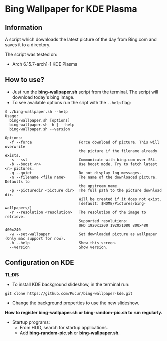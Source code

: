 Bing Wallpaper for KDE Plasma
=================================

Information
-----------
A script which downloads the latest picture of the day from Bing.com and saves
it to a directory.

The script was tested on:

- Arch 6.15.7-arch1-1 KDE Plasma

How to use?
-----------
* Just run the **bing-wallpaper.sh** script from the terminal. The script will
download today's bing image.
* To see available options run the sript with the `--help` flag:

```
$ ./bing-wallpaper.sh --help
Usage:
  bing-wallpaper.sh [options]
  bing-wallpaper.sh -h | --help
  bing-wallpaper.sh --version

Options:
  -f --force                     Force download of picture. This will overwrite
                                 the picture if the filename already exists.
  -s --ssl                       Communicate with bing.com over SSL.
  -b --boost <n>                 Use boost mode. Try to fetch latest <n> pictures.
  -q --quiet                     Do not display log messages.
  -n --filename <file name>      The name of the downloaded picture. Defaults to
                                 the upstream name.
  -p --picturedir <picture dir>  The full path to the picture download dir.
                                 Will be created if it does not exist.
                                 [default: $HOME/Pictures/bing-wallpapers/]
  -r --resolution <resolution>   The resolution of the image to retrieve.
                                 Supported resolutions:
                                 UHD 1920x1200 1920x1080 800x480 400x240
  -w --set-wallpaper             Set downloaded picture as wallpaper (Only mac support for now).
  -h --help                      Show this screen.
  --version                      Show version.
```

Configuration on KDE
-----------------------
**TL;DR:**

* To install KDE background slideshow, in the terminal run:

```
git clone https://github.com/Pucur/bing-wallpaper-kde.git
```

* Change the background properties to use the new slideshow.

**How to register bing-wallpaper.sh or bing-random-pic.sh to run regularly.**

* Startup programs:
  * From HUD, search for startup applications.
  * Add **bing-random-pic.sh** or **bing-wallpaper.sh**.
